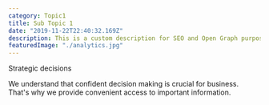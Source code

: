 ```yaml
---
category: Topic1
title: Sub Topic 1
date: "2019-11-22T22:40:32.169Z"
description: This is a custom description for SEO and Open Graph purposes, rather than the default generated excerpt. Simply add a description field to the frontmatter.
featuredImage: "./analytics.jpg"
---
```


Strategic decisions

We understand that confident decision making is crucial for business. That's why we provide convenient access to important information.
